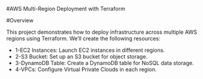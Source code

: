 #AWS Multi-Region Deployment with Terraform

#Overview

This project demonstrates how to deploy infrastructure across multiple AWS regions using Terraform. We’ll create the following resources:
- 1-EC2 Instances: Launch EC2 instances in different regions.
- 2-S3 Bucket: Set up an S3 bucket for object storage.
- 3-DynamoDB Table: Create a DynamoDB table for NoSQL data storage.
- 4-VPCs: Configure Virtual Private Clouds in each region.
